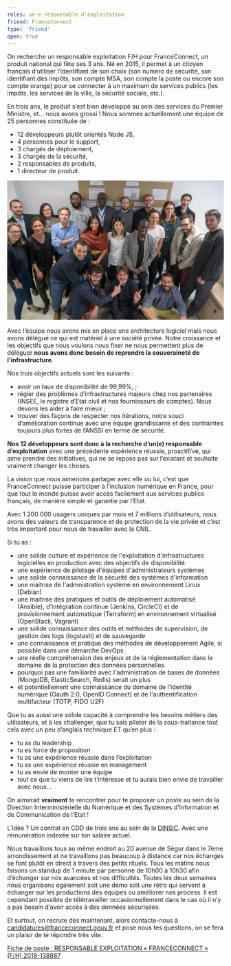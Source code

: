 ```yaml
---
roles: un·e responsable d'exploitation
friend: FranceConnect
type: 'friend'
open: true
---
```


On recherche un responsable exploitation F/H pour FranceConnect, un produit national qui fête ses 3 ans.
Né en 2015, il permet à un citoyen français d’utiliser l’identifiant de son choix (son numéro de sécurité, son identifiant des impôts, son compte MSA, son compte la poste ou encore son compte orange) pour se connecter à un maximum de services publics (les impôts, les services de la ville, la sécurité sociale, etc.).

<!--more-->

En trois ans, le produit s’est bien développé au sein des services du Premier Ministre, et... nous avons grossi !
Nous sommes actuellement une équipe de 25 personnes constituée de :
 - 12 développeurs plutôt orientés Node JS,
 - 4 personnes pour le support,
 - 3 chargés de déploiement,
 - 3 chargés de la sécurité,
 - 2 responsables de produits,
 - 1 directeur de produit.

![Notre équipe](/img/posts/2018-11-07-franceconnect-ops.jpg)

Avec l’équipe nous avons mis en place une architecture logiciel mais nous avons délégué ce qui est matériel à une société privée.
Notre croissance et les objectifs que nous voulons nous fixer ne nous permettent plus de déléguer __nous avons donc besoin de reprendre la souveraineté de l’infrastructure__.

Nos trois objectifs actuels sont les suivants :
 - avoir un taux de disponibilité de 99,99%, ;
 - régler des problèmes d’infrastructures majeurs chez nos partenaires (INSEE, le registre d’Etat civil et nos fournisseurs de comptes). Nous devons les aider à faire mieux ;
 - trouver des façons de respecter nos itérations, notre souci d’amélioration continue avec une équipe grandissante et des contraintes toujours plus fortes de l’ANSSI en terme de sécurité.

__Nos 12 développeurs sont donc à la recherche d’un(e) responsable d’exploitation__ avec une précédente expérience réussie, proactif/ve, qui aime prendre des initiatives, qui ne se repose pas sur l’existant et souhaite vraiment changer les choses.

La vision que nous aimerions partager avec elle ou lui, c’est que FranceConnect puisse participer à l’inclusion numérique en France, pour que tout le monde puisse avoir accès facilement aux services publics français, de manière simple et garantie par l’Etat.

Avec 1 200 000 usagers uniques par mois et 7 millions d’utilisateurs, nous avons des valeurs de transparence et de protection de la vie privée et c’est très important pour nous de travailler avec la CNIL.

Si tu as :
 - une solide culture et expérience de l'exploitation d'infrastructures logicielles en production avec des objectifs de disponibilité
 - une expérience de pilotage d'équipes d'administrateurs systèmes
 - une solide connaissance de la sécurité des systèmes d'information
 - une maitrise de l'admnistration système en environnement Linux (Debian)
 - une maitrise des pratiques et outils de déploiement automatisé (Ansible), d'intégration continue (Jenkins, CircleCI) et de provisionnement automatique (Terraform) en environnement virtualisé (OpenStack, Vagrant)
 - une solide connaissance des outils et méthodes de supervision, de gestion des logs (logstash) et de sauvegarde
 - une connaissance et pratique des méthodes de développement Agile, si possible dans une démarche DevOps
 - une réelle compréhension des enjeux et de la réglementation dans le domaine de la protection des données personnelles
 - pourquoi pas une familiarité avec l'administration de bases de données (MongoDB, ElasticSearch, Redis) serait un plus
 - et potentiellement une connaissance du domaine de l'identité numérique (Oauth 2.0, OpenID Connect) et de l'authentification multifacteur (TOTP, FIDO U2F)

Que tu as aussi une solide capacité à comprendre les besoins métiers des utilisateurs, et à les challenger, que tu sais plloter de la sous-traitance tout cela avec un peu d’anglais technique ET qu’en plus :
 - tu as du leadership
 - tu es force de proposition
 - tu as une expérience réussie dans l’exploitation
 - tu as une expérience réussie en management
 - tu as envie de monter une équipe
 - tout ce que tu viens de lire t’intéresse et tu aurais bien envie de travailler avec nous…

 On aimerait __vraiment__ te rencontrer pour te proposer un poste au sein de la Direction Interministérielle du Numérique et des Systèmes d’Information et de Communication de l’Etat !

L’idée ?
Un contrat en CDD de trois ans au sein de la [DINSIC](https://www.numerique.gouv.fr/).
Avec une rémunération indexée sur ton salaire actuel.

Nous travaillons tous au même endroit au 20 avenue de Ségur dans le 7ème arrondissement et ne travaillons pas beaucoup à distance car nos échanges se font plutôt en direct à travers des petits rituels.
Tous les matins nous faisons un standup de 1 minute par personne de 10h00 à 10h30 afin d’échanger sur nos avancées et nos difficultés.
Toutes les deux semaines nous organisons également soit une démo soit une rétro qui servent à échanger sur les productions des équipes ou améliorer nos process.
Il est cependant possible de télétravailler occasionnellement dans le cas où il n’y a pas besoin d’avoir accès à des données sécurisées.

Et surtout, on recrute dès maintenant, alors contacte-nous à [candidatures@franceconnect.gouv.fr](mailto:candidatures@franceconnect.gouv.fr) et pose nous tes questions, on se fera un plaisir de te répondre très vite.

[Fiche de poste : RESPONSABLE EXPLOITATION « FRANCECONNECT » (F/H) 2018-138887](https://biep-recrute.talent-soft.com/offre-de-emploi/emploi-responsable-exploitation-franceconnect-f-h-_138887.aspx)

